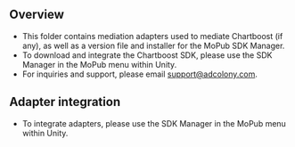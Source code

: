 ## Overview
  * This folder contains mediation adapters used to mediate Chartboost (if any), as well as a version file and installer for the MoPub SDK Manager.
  * To download and integrate the Chartboost SDK, please use the SDK Manager in the MoPub menu within Unity.
  * For inquiries and support, please email support@adcolony.com.
  
## Adapter integration
  * To integrate adapters, please use the SDK Manager in the MoPub menu within Unity.